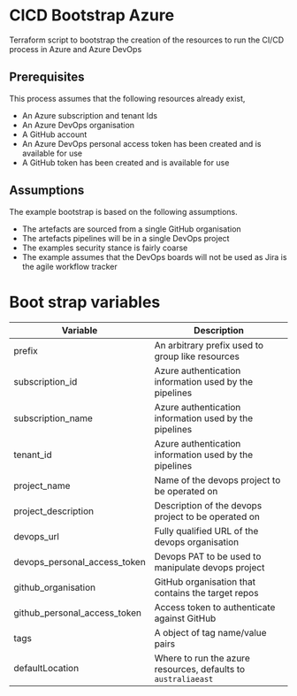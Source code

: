 # CICD Bootstrap Azure

Terraform script to bootstrap the creation of the resources to run the CI/CD process in Azure and Azure DevOps

## Prerequisites

This process assumes that the following resources already exist,

* An Azure subscription and tenant Ids
* An Azure DevOps organisation
* A GitHub account
* An Azure DevOps personal access token has been created and is available for use
* A GitHub token has been created and is available for use

## Assumptions

The example bootstrap is based on the following assumptions.

* The artefacts are sourced from a single GitHub organisation
* The artefacts pipelines will be in a single DevOps project
* The examples security stance is fairly coarse
* The example assumes that the DevOps boards will not be used as Jira is the agile workflow tracker

# Boot strap variables

| Variable                      | Description |
|-------------------------------|-------------|
| prefix                        | An arbitrary prefix used to group like resources |
| subscription_id               | Azure authentication information used by the pipelines |
| subscription_name             | Azure authentication information used by the pipelines |
| tenant_id                     | Azure authentication information used by the pipelines |
| project_name                  |  Name of the devops project to be operated on|
| project_description           | Description of the devops project to be operated on|
| devops_url                    | Fully qualified URL of the devops organisation |
| devops_personal_access_token  | Devops PAT to be used to manipulate devops project |
| github_organisation           | GitHub organisation that contains the target repos |
| github_personal_access_token  | Access token to authenticate against GitHub |
| tags                          | A object of tag name/value pairs |
| defaultLocation               | Where to run the azure resources, defaults to `australiaeast` |



